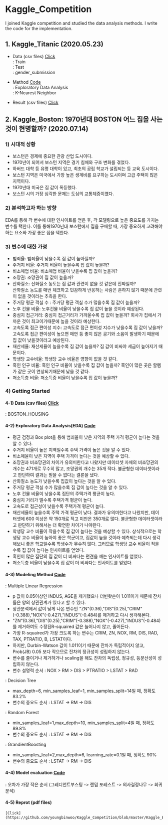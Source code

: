 # Kaggle_Competition
 I joined Kaggle competition and studied the data analysis methods. I write the code for the implementation.

## 1. Kaggle_Titanic (2020.05.23)  
- Data (csv files)   [Click](https://github.com/youngbinwoo/Kaggle_Competition/tree/master/Kaggle_Titanic/Data)  
 : Train  
 : Test  
 : gender_submission

- Method   [Code](https://github.com/youngbinwoo/Kaggle_Competition/tree/master/Kaggle_Titanic/Code)    
 : Exploratory Data Analysis   
 : K-Nearest Neighbor 

- Result (csv files)    [Click](https://github.com/youngbinwoo/Kaggle_Competition/tree/master/Kaggle_Titanic/Result) 

## 2. Kaggle_Boston: 1970년대 BOSTON 어느 집을 사는 것이 현명할까? (2020.07.14)     
### 1) 시대적 상황 
- 보스턴은 경제에 중요한 관광 산업 도시이다.   
- 1970년이 되어서 보스턴 지역은 경기 침체와 구조 변화를 겪었다.  
- 하버드 대학 등 유명 대학이 있고, 최초의 공립 학교가 설립되는 등 교육 도시이다.   
- 보스턴 지역은 미국에서 가장 높은 생계비를 요구하는 도시이며 고급 주택이 많은 지역이다.   
- 1970년대 미국은 집 값이 폭등했다.   
- 보스턴 시의 가장 심각한 문제는 도심의 교통체증이였다. 

### 2) 분석하고자 하는 방향
EDA를 통해 각 변수에 대한 인사이트를 얻은 후, 각 모델링으로 높은 중요도를 가지는 변수를 택한다. 이를 통해1970년대 보스턴에서 집을 구매할 때, 가장 중요하게 고려해야하는 요소와 가장 좋은 집을 택한다.   

### 3) 변수에 대한 가정   
- 범죄율: 범죄율이 낮을수록 집 값이 높아질까?  
- 주거지 비율: 주거지 비율이 높을수록 집 값이 높을까?  
- 비소매업 비율: 비소매업 비율이 낮을수록 집 값이 높을까?  
- 조망권: 조망권이 집 값이 높을까?  
- 산화질소: 산화질소 농도는 집 값과 관련이 없을 것 같은데 진짜일까?   
산화질소 농도를 매번 체크하고 민감하게 반응하는 사람은 흔하지 않기 때문에 관련이 없을 것이라는 추측을 한다.     
- 주거당 평균 객실 수 : 주거당 평균 객실 수가 많을수록 집 값이 높을까?  
- 노후 건물 비율: 노후건물 비율이 낮을수록 집 값이 높을 것이라 예상된다.  
- 중심지 접근거리: 중심지 접근거리가 가까울수록 집 값이 높을까? 회사가 집에서 가까운 것이 최고이기때문에 높을 것이라 예상한다.   
- 고속도록 접근 편이성 지수: 고속도로 접근 편이성 지수가 낮을수록 집 값이 낮을까? 고속도록 접근 편이성이 높으면 매연 등 좋지 않은 공기와 소음이 발생하기 때문에 집 값이 낮을것이라고 예상된다.   
- 재산세율: 재산세율이 높을수록 집 값이 높을까? 집 값이 비싸야 세금이 높아지기 때문이다.  
- 학생당 교수비율: 학생당 교수 비율은 영향이 없을 것 같다.   
- 흑인 인구 비율: 흑인 인구 비율이 낮을수록 집 값이 높을까? 흑인이 많은 곳은 할렘가 같은 곳이 연상되기때문에 낮을 것 같다.  
- 저소득층 비율: 저소득증 비율이 낮을수록 집 값이 높을까?  
  
  
### 4) Getting Started 
#### 4-1) Data (csv files)    [Click](https://github.com/youngbinwoo/Kaggle_Competition/tree/master/Kaggle_Boston/Data)   
  : BOSTON_HOUSING

#### 4-2) Exploratory Data Analysis(EDA)   [Code](https://github.com/youngbinwoo/Kaggle_Competition/tree/master/Kaggle_Boston/EDA)  
- 평균 검정과 Box plot을 통해 범죄율이 낮은 지역의 주택 가격 평균이 높다는 것을 알 수 있다.    
- 주거지 비율이 높은 지역일수록 주택 가격이 높은 것을 알 수 있다.    
- 비소매율이 낮은 지역이 주택 가격이 높다는 것을 예상할 수 있다.   
- 조망권과 비조망권의 차이가 유의미한다고 나왔지만 데이터셋 자체의 비조망권의 개수는 471개로 무수히 많고, 조망권의 개수는 35개 적다. 불균형한 데이터셋이라고 판단하여 결과는 믿을 수 없다는 결론을 냈다.    
- 산화질소 농도가 낮을수록 집값이 높다는 것을 알 수 있다.  
- 주거당 평균 객실 수가 많을수록  집 값이 높다는 것을 알 수 있다.  
- 노후 건물 비율이 낮을수록 집단의 주택가격 평균이 높다.  
- 중심지 거리가 멀수록 주택가격 평균이 높다.  
- 고속도로 접근성이 낮을수록 주택가격 평균이 높다.  
- 재산세율이 높을수록 주택 가격 평균이 낮다. 결과가 유의미한다고 나왔지만, 데이터셋에 600 이상은 약 150개로 적고 미만은 350개로 많다. 불균형한 데이터셋이라고 판단하기 위해서는 더 확연한 차이가 나야한다. 
- 학생당 교수 비율이 작을수록 집 값이 높다는 것을 예상할 수 있다. 상식적으로는 학생당 교수 비율이 높아야 좋은 학군이고, 집값이 높을 것이라 예측되는데 다시 생각해보니 좋은 학교일수록 학생수가 무수히 많다. 그러므로 학생당 교수 비율이 적을수록 집 값이 높다는 인사이트를 얻었다.    
- 흑인이 많은 집단의 집 값이 더 비싸다는 편견을 깨는 인사이트를 얻었다.   
- 저소득층 비율이 낮을수록 집 값이 더 비싸다는 인사이트를 얻었다.  

#### 4-3) Modeling Method    [Code](https://github.com/youngbinwoo/Kaggle_Competition/tree/master/Kaggle_Boston/Modeling)    
 : Multiple Linear Regression
- p 값이 0.05이상인 INDUS, AGE을 제거했으나 더빈왓슨이 1.011이기 때문에 잔차들은 양의  상관관계가 있다고 할 수 있다.  
- 상관분석에서 값이 낮게 나온 변수인 "ZN"(0.36),"DIS"(0.25),"CRIM"(-0.388),"NOX"(-0.427),"INDUS"(-0.484)를 제거하고 다시 생각해본다.  
- "ZN"(0.36),"DIS"(0.25),"CRIM"(-0.388),"NOX"(-0.427),"INDUS"(-0.484)를 제거하여도 수정된R-squaired 값은 늘어나지 않고, 줄어든다.  
- 가장 R-squaired가 가장 크도록 하는 변수는 CRIM, ZN, NOX, RM, DIS, RAD, TAX, PTRATIO, B, LSTAT이다.  
- 하지만, Durbin-Watson 값이 1.011이기 때문에 잔차가 독립적이지 않고, Prob(JB) 0.05 보다 작으므로 잔차의 정규성이 성립하지 않는다.  
- 변수를 줄이거나 제거하거나 scaling을 해도 잔차의 독립성, 정규성, 등분산성이 성립하지 않는다.    
- 변수 설명력 순서 : NOX > RM > DIS > PTRATIO > LSTAT > RAD       

 : Decision Tree    
 - max_depth=6, min_samples_leaf=1, min_samples_split=14일 때, 정확도 83.2%     
 - 변수의 중요도 순서 : LSTAT -> RM -> DIS   
 
 : Random Forest   
 - min_samples_leaf=1,max_depth=10, min_samples_split=4일 때, 정확도 89.8%      
 - 변수의 중요도 순서 : LSTAT -> RM -> DIS     
 
 : GrandientBoosting     
 - min_samples_leaf=2,max_depth=6, learning_rate=0.1일 때, 정확도 90%  
 - 변수의 중요도 순서 : LSTAT -> RM -> DIS   
  
#### 4-4) Model evaluation    [Code](https://github.com/youngbinwoo/Kaggle_Competition/tree/master/Kaggle_Boston/Model%20evaluation)
: 오차가 가장 작은 순서 (그레디언트부스팅 -> 랜덤 포레스트 -> 의사결정나무 -> 회귀분석)

#### 4-5) Reprot (pdf files)  
    [Click](https://github.com/youngbinwoo/Kaggle_Competition/blob/master/Kaggle_Boston/Boston%20Report.pdf)   

